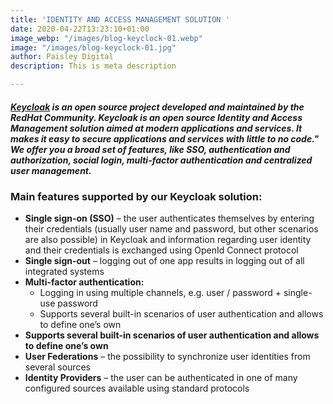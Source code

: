 ```yaml
---
title: 'IDENTITY AND ACCESS MANAGEMENT SOLUTION '
date: 2020-04-22T13:23:10+01:00
image_webp: "/images/blog-keyclock-01.webp"
image: "/images/blog-keyclock-01.jpg"
author: Paisley Digital
description: This is meta description

---
```

##### [Keycloak](http://www.keycloak.org/) is an open source project developed and maintained by the RedHat Community. Keycloak is an open source Identity and Access Management solution aimed at modern applications and services. It makes it easy to secure applications and services with little to no code." We offer you a broad set of features, like SSO, authentication and authorization, social login, multi-factor authentication and centralized user management.

### **Main features supported by our Keycloak solution:**

* **Single sign-on (SSO)** – the user authenticates themselves by entering their credentials (usually user name and password, but other scenarios are also possible) in Keycloak and information regarding user identity and their credentials is exchanged using OpenId Connect protocol
* **Single sign-out** – logging out of one app results in logging out of all integrated systems
* **Multi-factor authentication:**
  * Logging in using multiple channels, e.g. user / password + single-use password
  * Supports several built-in scenarios of user authentication and allows to define one’s own
* **Supports several built-in scenarios of user authentication and allows to define one’s own**
* **User Federations** – the possibility to synchronize user identities from several sources
* **Identity Providers** – the user can be authenticated in one of many configured sources available using standard protocols